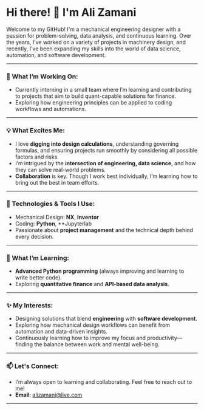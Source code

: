 # Hi there! 👋 I'm Ali Zamani

Welcome to my GitHub! I'm a mechanical engineering designer with a passion for problem-solving, data analysis, and continuous learning. Over the years, I’ve worked on a variety of projects in machinery design, and recently, I've been expanding my skills into the world of data science, automation, and software development.

---

### 🚀 What I’m Working On:
- Currently interning in a small team where I’m learning and contributing to projects that aim to build quant-capable solutions for finance.
- Exploring how engineering principles can be applied to coding workflows and automations.

---

### 💡 What Excites Me:
- I love **digging into design calculations**, understanding governing formulas, and ensuring projects run smoothly by considering all possible factors and risks.
- I’m intrigued by the **intersection of engineering, data science**, and how they can solve real-world problems.
- **Collaboration** is key. Though I work best individually, I’m learning how to bring out the best in team efforts.

---

### 🔧 Technologies & Tools I Use:
- Mechanical Design: **NX**, **Inventor**
- Coding: **Python**, **Jupyterlab
- Passionate about **project management** and the technical depth behind every decision.

---

### 🌱 What I’m Learning:
- **Advanced Python programming** (always improving and learning to write better code).
- Exploring **quantitative finance** and **API-based data analysis**.

---

### ✨ My Interests:
- Designing solutions that blend **engineering** with **software development**.
- Exploring how mechanical design workflows can benefit from automation and data-driven insights.
- Continuously learning how to improve my focus and productivity—finding the balance between work and mental well-being.

---

### 📫 Let's Connect:
- I’m always open to learning and collaborating. Feel free to reach out to me!
- **Email**: alizamani@live.com

---
